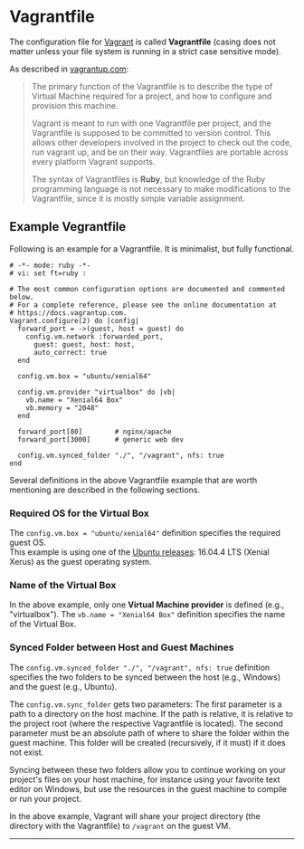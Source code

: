 # Vagrantfile

The configuration file for [Vagrant][1] is called **Vagrantfile** (casing does not matter unless your 
file system is running in a strict case sensitive mode).

As described in [vagrantup.com][2]: 

> The primary function of the Vagrantfile is to describe the type of Virtual Machine required for a 
> project, and how to configure and provision this machine.
> 
> Vagrant is meant to run with one Vagrantfile per project, and the Vagrantfile is supposed to be 
> committed to version control. This allows other developers involved in the project to check out 
> the code, run vagrant up, and be on their way. Vagrantfiles are portable across every platform 
> Vagrant supports.
>
> The syntax of Vagrantfiles is **Ruby**, but knowledge of the Ruby programming language is not 
> necessary to make modifications to the Vagrantfile, since it is mostly simple variable assignment.


## Example Vegrantfile

Following is an example for a Vagrantfile. It is minimalist, but fully functional.

```
# -*- mode: ruby -*-
# vi: set ft=ruby :

# The most common configuration options are documented and commented below.
# For a complete reference, please see the online documentation at
# https://docs.vagrantup.com.
Vagrant.configure(2) do |config|
  forward_port = ->(guest, host = guest) do
    config.vm.network :forwarded_port,
      guest: guest, host: host,
      auto_correct: true
  end
  
  config.vm.box = "ubuntu/xenial64"

  config.vm.provider "virtualbox" do |vb|
    vb.name = "Xenial64 Box"
    vb.memory = "2048"
  end

  forward_port[80]        # nginx/apache
  forward_port[3000]      # generic web dev

  config.vm.synced_folder "./", "/vagrant", nfs: true
end
```

Several definitions in the above Vagrantfile example that are worth mentioning are described in the following sections.

### Required OS for the Virtual Box

The `config.vm.box = "ubuntu/xenial64"` definition specifies the required guest OS.  
This example is using one of the [Ubuntu releases][3]: 16.04.4 LTS (Xenial Xerus) as the guest 
operating system.

### Name of the Virtual Box

In the above example, only one **Virtual Machine provider** is defined (e.g., "virtualbox").
The `vb.name = "Xenial64 Box"` definition specifies the name of the Virtual Box.

### Synced Folder between Host and Guest Machines

The `config.vm.synced_folder "./", "/vagrant", nfs: true` definition specifies the two folders to be 
synced between the host (e.g., Windows) and the guest (e.g., Ubuntu).

The `config.vm.sync_folder` gets two parameters: The first parameter is a path to a directory on the 
host machine. If the path is relative, it is relative to the project root (where the respective 
Vagrantfile is located). The second parameter must be an absolute path of where to share the folder 
within the guest machine. This folder will be created (recursively, if it must) if it does not exist.

Syncing between these two folders allow you to continue working on your project's files on your host 
machine, for instance using your favorite text editor on Windows, but use the resources in the guest 
machine to compile or run your project.

In the above example, Vagrant will share your project directory (the directory with the Vagrantfile) 
to `/vagrant` on the guest VM.

---

[1]: https://github.com/uribench/software-engineering-handbook/topics/vagrant.md
[2]: https://www.vagrantup.com/docs/vagrantfile/
[3]: http://releases.ubuntu.com/
